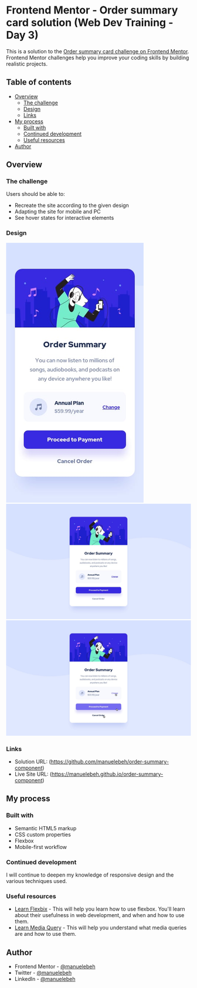 # Frontend Mentor - Order summary card solution (Web Dev Training - Day 3)


This is a solution to the [Order summary card challenge on Frontend Mentor](https://www.frontendmentor.io/challenges/order-summary-component-QlPmajDUj). Frontend Mentor challenges help you improve your coding skills by building realistic projects. 

## Table of contents

- [Overview](#overview)
  - [The challenge](#the-challenge)
  - [Design](#design)
  - [Links](#links)
- [My process](#my-process)
  - [Built with](#built-with)
  - [Continued development](#continued-development)
  - [Useful resources](#useful-resources)
- [Author](#author)

## Overview

### The challenge

Users should be able to:

- Recreate the site according to the given design
- Adapting the site for mobile and PC
- See hover states for interactive elements

### Design

![](./design/mobile-design.jpg)
![](./design/desktop-design.jpg)
![](./design/active-states.jpg)

### Links

- Solution URL: (https://github.com/manuelebeh/order-summary-component)
- Live Site URL: (https://manuelebeh.github.io/order-summary-component)

## My process

### Built with

- Semantic HTML5 markup
- CSS custom properties
- Flexbox
- Mobile-first workflow

### Continued development

I will continue to deepen my knowledge of responsive design and the various techniques used.

### Useful resources

- [Learn Flexbix](https://developer.mozilla.org/fr/docs/Learn/CSS/CSS_layout/Flexbox) - This will help you learn how to use flexbox. You'll learn about their usefulness in web development, and when and how to use them.
- [Learn Media Query](https://www.w3schools.com/css/css_rwd_mediaqueries.asp) - This will help you understand what media queries are and how to use them.

## Author

- Frontend Mentor - [@manuelebeh](https://www.frontendmentor.io/profile/manuelebeh)
- Twitter - [@manuelebeh](https://www.twitter.com/manuelebeh)
- LinkedIn - [@manuelebeh](https://www.linkedin.com/in/manuelebeh)